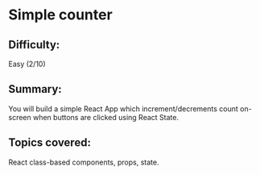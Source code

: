 # Simple counter

## Difficulty: 
Easy (2/10)

## Summary:
You will build a simple React App which increment/decrements count on-screen when buttons are clicked using React State.

## Topics covered:
React class-based components, props, state.